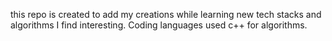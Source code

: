 this repo is created to add my creations while learning new tech stacks and algorithms I find interesting.
Coding languages used c++ for algorithms.
